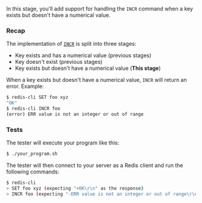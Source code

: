 In this stage, you'll add support for handling the `INCR` command when a key exists but doesn't have a numerical value.

### Recap

The implementation of [`INCR`](https://redis.io/docs/latest/commands/incr/) is split into three stages:

- Key exists and has a numerical value (previous stages)
- Key doesn't exist (previous stages)
- Key exists but doesn't have a numerical value (**This stage**)

When a key exists but doesn't have a numerical value, `INCR` will return an error. Example:

```bash
$ redis-cli SET foo xyz
"OK"
$ redis-cli INCR foo
(error) ERR value is not an integer or out of range
```

### Tests

The tester will execute your program like this:

```bash
$ ./your_program.sh
```

The tester will then connect to your server as a Redis client and run the following commands:

```bash
$ redis-cli
> SET foo xyz (expecting "+OK\r\n" as the response)
> INCR foo (expecting "-ERR value is not an integer or out of range\r\n" as the response)
```
